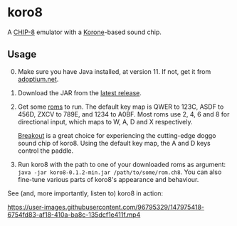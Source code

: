 # koro8
A [CHIP-8](https://en.wikipedia.org/wiki/CHIP-8) emulator with
a [Korone](https://twitter.com/KoroneNoises/)-based sound chip.

## Usage
0. Make sure you have Java installed, at version 11. If not, get it from [adoptium.net](https://adoptium.net).
1. Download the JAR from the [latest release](https://github.com/foxolotl/koro8/releases/latest).
2. Get some [roms](https://github.com/loktar00/chip8/tree/master/roms) to run.
    The default key map is QWER to 123C, ASDF to 456D, ZXCV to 789E, and 1234 to A0BF.
    Most roms use 2, 4, 6 and 8 for directional input, which maps to W, A, D and X respectively.

    [Breakout](https://github.com/loktar00/chip8/raw/master/roms/Breakout%20%5BCarmelo%20Cortez%2C%201979%5D.ch8)
    is a great choice for experiencing the cutting-edge doggo sound chip of koro8.
    Using the default key map, the A and D keys control the paddle.
3. Run koro8 with the path to one of your downloaded roms as argument: `java -jar koro8-0.1.2-min.jar /path/to/some/rom.ch8`.
    You can also fine-tune various parts of koro8's appearance and behaviour.


See (and, more importantly, listen to) koro8 in action:

https://user-images.githubusercontent.com/96795329/147975418-6754fd83-af18-410a-ba8c-135dcf1e411f.mp4
